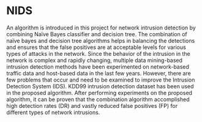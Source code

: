 # NIDS

An algorithm is introduced in this project for network intrusion detection by combining Naïve Bayes classifier and decision tree. The combination of naïve bayes and decision tree algorithms helps in balancing the detections and ensures that the false positives are at acceptable levels for various types of attacks in the network. Since the behavior of the intrusion in the network is complex and rapidly changing, multiple data mining-based intrusion detection methods have been experimented on network-based traffic data and host-based data in the last few years. However, there are few problems that occur and need to be examined to improve the Intrusion Detection System (IDS). KDD99 intrusion detection dataset has been used in the proposed algorithm. After performing experiments on the proposed algorithm, it can be proven that the combination algorithm accomplished high detection rates (DR) and vastly reduced false positives (FP) for different types of network intrusions.
